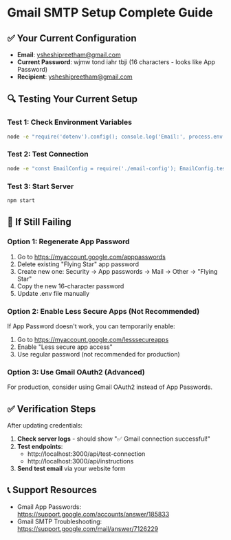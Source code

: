 # Gmail SMTP Setup Complete Guide

## ✅ Your Current Configuration
- **Email**: ysheshipreetham@gmail.com
- **Current Password**: wjmw tond iahr tbji (16 characters - looks like App Password)
- **Recipient**: ysheshipreetham@gmail.com

## 🔍 Testing Your Current Setup

### Test 1: Check Environment Variables
```bash
node -e "require('dotenv').config(); console.log('Email:', process.env.EMAIL_USER); console.log('Password length:', process.env.EMAIL_PASS?.length);"
```

### Test 2: Test Connection
```bash
node -e "const EmailConfig = require('./email-config'); EmailConfig.testConnection().then(console.log)"
```

### Test 3: Start Server
```bash
npm start
```

## 🚨 If Still Failing

### Option 1: Regenerate App Password
1. Go to https://myaccount.google.com/apppasswords
2. Delete existing "Flying Star" app password
3. Create new one: Security → App passwords → Mail → Other → "Flying Star"
4. Copy the new 16-character password
5. Update .env file manually

### Option 2: Enable Less Secure Apps (Not Recommended)
If App Password doesn't work, you can temporarily enable:
1. Go to https://myaccount.google.com/lesssecureapps
2. Enable "Less secure app access"
3. Use regular password (not recommended for production)

### Option 3: Use Gmail OAuth2 (Advanced)
For production, consider using Gmail OAuth2 instead of App Passwords.

## ✅ Verification Steps

After updating credentials:
1. **Check server logs** - should show "✅ Gmail connection successful!"
2. **Test endpoints**:
   - http://localhost:3000/api/test-connection
   - http://localhost:3000/api/instructions
3. **Send test email** via your website form

## 📞 Support Resources
- Gmail App Passwords: https://support.google.com/accounts/answer/185833
- Gmail SMTP Troubleshooting: https://support.google.com/mail/answer/7126229
